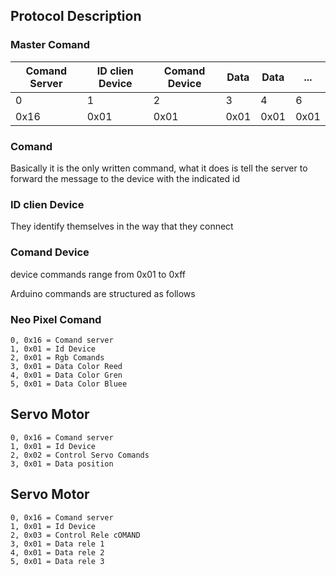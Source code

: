 ## Protocol Description


### Master Comand

| Comand Server | ID clien Device | Comand Device | Data | Data | ... |
| -- | -- |-- | -- |-- | -- |
| 0 | 1 | 2 | 3 | 4 | 6 |
| 0x16  | 0x01 | 0x01  | 0x01 | 0x01  | 0x01 |


### Comand 

Basically it is the only written command, what it does is tell the server to forward the message to the device with the indicated id

### ID clien Device

They identify themselves in the way that they connect


### Comand Device

device commands range from 0x01 to 0xff

Arduino commands are structured as follows

### Neo Pixel Comand

    0, 0x16 = Comand server
    1, 0x01 = Id Device
    2, 0x01 = Rgb Comands
    3, 0x01 = Data Color Reed
    4, 0x01 = Data Color Gren
    5, 0x01 = Data Color Bluee

## Servo Motor

    0, 0x16 = Comand server
    1, 0x01 = Id Device
    2, 0x02 = Control Servo Comands
    3, 0x01 = Data position 
    
    
## Servo Motor

    0, 0x16 = Comand server
    1, 0x01 = Id Device
    2, 0x03 = Control Rele cOMAND
    3, 0x01 = Data rele 1
    4, 0x01 = Data rele 2
    5, 0x01 = Data rele 3
    
